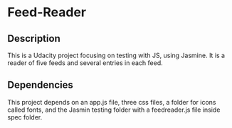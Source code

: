 # Feed-Reader
## Description
This is a Udacity project focusing on testing with JS, using Jasmine. 
It is a reader of five feeds and several entries in each feed. 
## Dependencies
This project depends on an app.js file, three css files, a folder for icons called fonts,
and the Jasmin testing folder with a feedreader.js file inside spec folder. 
